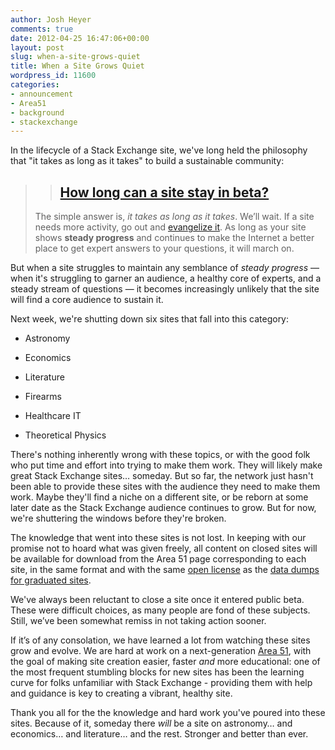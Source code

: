 ```yaml
---
author: Josh Heyer
comments: true
date: 2012-04-25 16:47:06+00:00
layout: post
slug: when-a-site-grows-quiet
title: When a Site Grows Quiet
wordpress_id: 11600
categories:
- announcement
- Area51
- background
- stackexchange
---
```


In the lifecycle of a Stack Exchange site, we've long held the philosophy that "it takes as long as it takes" to build a sustainable community:


<blockquote>

> 
> ## [How long can a site stay in beta?](http://blog.stackoverflow.com/2010/10/when-will-my-site-graduate/)
> 
> 
The simple answer is, _it takes as long as it takes_. We’ll wait. If a site needs more activity, go out and [evangelize it](http://blog.stackoverflow.com/2010/08/a-recipe-to-promote-your-site/). As long as your site shows **steady progress** and continues to make the Internet a better place to get expert answers to your questions, it will march on.</blockquote>


But when a site struggles to maintain any semblance of _steady progress_ — when it's struggling to garner an audience, a healthy core of experts, and a steady stream of questions — it becomes increasingly unlikely that the site will find a core audience to sustain it.

Next week, we're shutting down six sites that fall into this category:



	
  * Astronomy

	
  * Economics

	
  * Literature

	
  * Firearms

	
  * Healthcare IT

	
  * Theoretical Physics


There's nothing inherently wrong with these topics, or with the good folk who put time and effort into trying to make them work. They will likely make great Stack Exchange sites… someday. But so far, the network just hasn't been able to provide these sites with the audience they need to make them work. Maybe they'll find a niche on a different site, or be reborn at some later date as the Stack Exchange audience continues to grow. But for now, we're shuttering the windows before they're broken.

The knowledge that went into these sites is not lost. In keeping with our promise not to hoard what was given freely, all content on closed sites will be available for download from the Area 51 page corresponding to each site, in the same format and with the same [open license](http://creativecommons.org/licenses/by-sa/3.0/) as the [data dumps for graduated sites](http://blog.stackoverflow.com/2011/09/creative-commons-data-dump-sep-11/).

We've always been reluctant to close a site once it entered public beta. These were difficult choices, as many people are fond of these subjects. Still, we’ve been somewhat remiss in not taking action sooner.

If it’s of any consolation, we have learned a lot from watching these sites grow and evolve. We are hard at work on a next-generation [Area 51](http://area51.stackexchange.com/), with the goal of making site creation easier, faster _and_ more educational: one of the most frequent stumbling blocks for new sites has been the learning curve for folks unfamiliar with Stack Exchange - providing them with help and guidance is key to creating a vibrant, healthy site.

Thank you all for the the knowledge and hard work you've poured into these sites. Because of it, someday there _will_ be a site on astronomy… and economics… and literature… and the rest. Stronger and better than ever.
